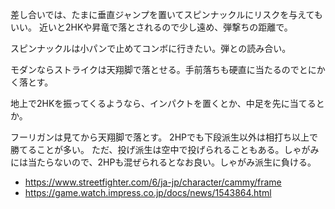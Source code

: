 差し合いでは、たまに垂直ジャンプを置いてスピンナックルにリスクを与えてもいい。
近いと2HKや昇竜で落とされるので少し遠め、弾撃ちの距離で。

スピンナックルは小パンで止めてコンボに行きたい。弾との読み合い。

モダンならストライクは天翔脚で落とせる。手前落ちも硬直に当たるのでとにかく落とす。

地上で2HKを振ってくるようなら、インパクトを置くとか、中足を先に当てるとか。

フーリガンは見てから天翔脚で落とす。
2HPでも下段派生以外は相打ち以上で勝てることが多い。
ただ、投げ派生は空中で投げられることもある。しゃがみには当たらないので、2HPも混ぜられるとなお良い。しゃがみ派生に負ける。

- https://www.streetfighter.com/6/ja-jp/character/cammy/frame
- https://game.watch.impress.co.jp/docs/news/1543864.html
